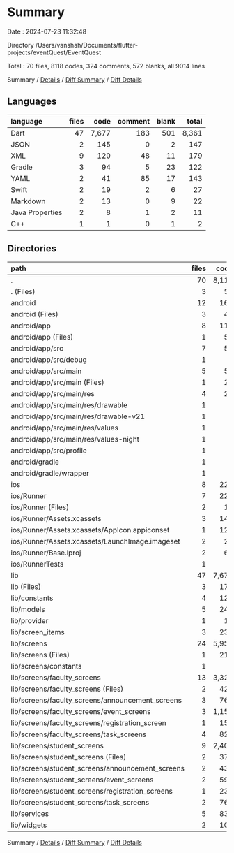 # Summary

Date : 2024-07-23 11:32:48

Directory /Users/vanshah/Documents/flutter-projects/eventQuest/EventQuest

Total : 70 files,  8118 codes, 324 comments, 572 blanks, all 9014 lines

Summary / [Details](details.md) / [Diff Summary](diff.md) / [Diff Details](diff-details.md)

## Languages
| language | files | code | comment | blank | total |
| :--- | ---: | ---: | ---: | ---: | ---: |
| Dart | 47 | 7,677 | 183 | 501 | 8,361 |
| JSON | 2 | 145 | 0 | 2 | 147 |
| XML | 9 | 120 | 48 | 11 | 179 |
| Gradle | 3 | 94 | 5 | 23 | 122 |
| YAML | 2 | 41 | 85 | 17 | 143 |
| Swift | 2 | 19 | 2 | 6 | 27 |
| Markdown | 2 | 13 | 0 | 9 | 22 |
| Java Properties | 2 | 8 | 1 | 2 | 11 |
| C++ | 1 | 1 | 0 | 1 | 2 |

## Directories
| path | files | code | comment | blank | total |
| :--- | ---: | ---: | ---: | ---: | ---: |
| . | 70 | 8,118 | 324 | 572 | 9,014 |
| . (Files) | 3 | 51 | 85 | 24 | 160 |
| android | 12 | 161 | 52 | 34 | 247 |
| android (Files) | 3 | 46 | 0 | 12 | 58 |
| android/app | 8 | 110 | 51 | 21 | 182 |
| android/app (Files) | 1 | 51 | 5 | 12 | 68 |
| android/app/src | 7 | 59 | 46 | 9 | 114 |
| android/app/src/debug | 1 | 3 | 4 | 1 | 8 |
| android/app/src/main | 5 | 53 | 38 | 7 | 98 |
| android/app/src/main (Files) | 1 | 27 | 6 | 1 | 34 |
| android/app/src/main/res | 4 | 26 | 32 | 6 | 64 |
| android/app/src/main/res/drawable | 1 | 4 | 7 | 2 | 13 |
| android/app/src/main/res/drawable-v21 | 1 | 4 | 7 | 2 | 13 |
| android/app/src/main/res/values | 1 | 9 | 9 | 1 | 19 |
| android/app/src/main/res/values-night | 1 | 9 | 9 | 1 | 19 |
| android/app/src/profile | 1 | 3 | 4 | 1 | 8 |
| android/gradle | 1 | 5 | 1 | 1 | 7 |
| android/gradle/wrapper | 1 | 5 | 1 | 1 | 7 |
| ios | 8 | 229 | 4 | 13 | 246 |
| ios/Runner | 7 | 222 | 2 | 9 | 233 |
| ios/Runner (Files) | 2 | 13 | 0 | 3 | 16 |
| ios/Runner/Assets.xcassets | 3 | 148 | 0 | 4 | 152 |
| ios/Runner/Assets.xcassets/AppIcon.appiconset | 1 | 122 | 0 | 1 | 123 |
| ios/Runner/Assets.xcassets/LaunchImage.imageset | 2 | 26 | 0 | 3 | 29 |
| ios/Runner/Base.lproj | 2 | 61 | 2 | 2 | 65 |
| ios/RunnerTests | 1 | 7 | 2 | 4 | 13 |
| lib | 47 | 7,677 | 183 | 501 | 8,361 |
| lib (Files) | 3 | 171 | 1 | 12 | 184 |
| lib/constants | 4 | 128 | 11 | 8 | 147 |
| lib/models | 5 | 244 | 2 | 43 | 289 |
| lib/provider | 1 | 15 | 0 | 4 | 19 |
| lib/screen_items | 3 | 233 | 3 | 31 | 267 |
| lib/screens | 24 | 5,952 | 126 | 305 | 6,383 |
| lib/screens (Files) | 1 | 216 | 16 | 7 | 239 |
| lib/screens/constants | 1 | 8 | 0 | 2 | 10 |
| lib/screens/faculty_screens | 13 | 3,326 | 58 | 169 | 3,553 |
| lib/screens/faculty_screens (Files) | 2 | 429 | 12 | 19 | 460 |
| lib/screens/faculty_screens/announcement_screens | 3 | 761 | 4 | 41 | 806 |
| lib/screens/faculty_screens/event_screens | 3 | 1,157 | 5 | 56 | 1,218 |
| lib/screens/faculty_screens/registration_screen | 1 | 157 | 2 | 11 | 170 |
| lib/screens/faculty_screens/task_screens | 4 | 822 | 35 | 42 | 899 |
| lib/screens/student_screens | 9 | 2,402 | 52 | 127 | 2,581 |
| lib/screens/student_screens (Files) | 2 | 375 | 9 | 19 | 403 |
| lib/screens/student_screens/announcement_screens | 2 | 431 | 1 | 24 | 456 |
| lib/screens/student_screens/event_screens | 2 | 591 | 7 | 34 | 632 |
| lib/screens/student_screens/registration_screens | 1 | 238 | 0 | 18 | 256 |
| lib/screens/student_screens/task_screens | 2 | 767 | 35 | 32 | 834 |
| lib/services | 5 | 834 | 40 | 93 | 967 |
| lib/widgets | 2 | 100 | 0 | 5 | 105 |

Summary / [Details](details.md) / [Diff Summary](diff.md) / [Diff Details](diff-details.md)